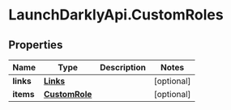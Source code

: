 # LaunchDarklyApi.CustomRoles

## Properties
Name | Type | Description | Notes
------------ | ------------- | ------------- | -------------
**links** | [**Links**](Links.md) |  | [optional] 
**items** | [**CustomRole**](CustomRole.md) |  | [optional] 


